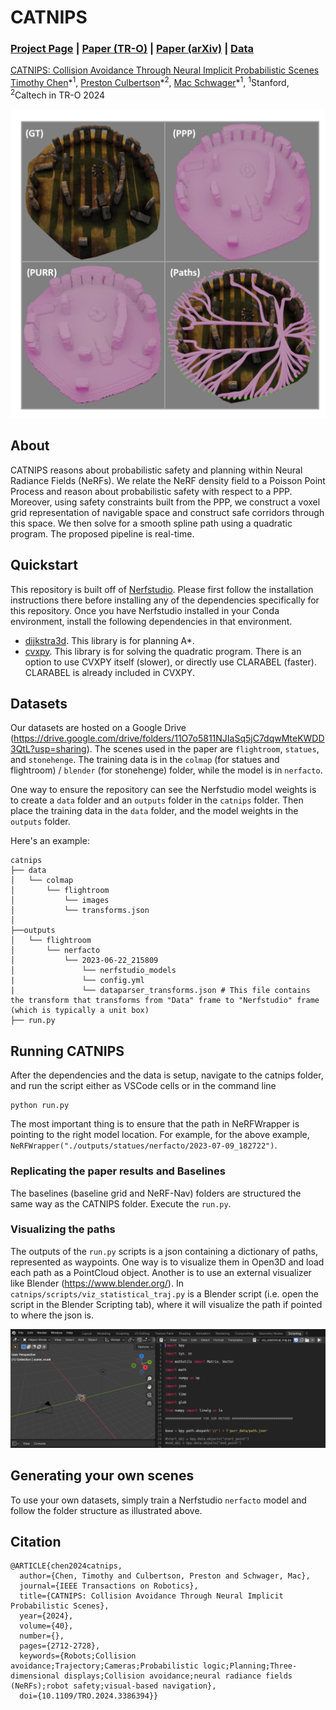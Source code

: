 # CATNIPS
### [Project Page](http://tancik.com/nerf) | [Paper (TR-O)](https://ieeexplore.ieee.org/document/10494911) | [Paper (arXiv)](https://arxiv.org/abs/2302.12931) | [Data](https://drive.google.com/drive/folders/11O7o5811NJIaSq5jC7dqwMteKWDD3QtL?usp=sharing)
[CATNIPS: Collision Avoidance Through Neural Implicit Probabilistic Scenes](http://tancik.com/nerf)  
 [Timothy Chen](https://msl.stanford.edu/people/timchen)\*<sup>1</sup>,
 [Preston Culbertson](https://www.its.caltech.edu/~pculbert/)\*<sup>2</sup>,
 [Mac Schwager](https://web.stanford.edu/~schwager/)\*<sup>1</sup>,
 <sup>1</sup>Stanford, <sup>2</sup>Caltech
in TR-O 2024

<img src='imgs/title.png'/>

## About
CATNIPS reasons about probabilistic safety and planning within Neural Radiance Fields (NeRFs). We relate the NeRF density field to a Poisson Point Process and reason about probabilistic safety with respect to a PPP. Moreover, using safety constraints built from the PPP, we construct a voxel grid representation of navigable space and construct safe corridors through this space. We then solve for a smooth spline path using a quadratic program. The proposed pipeline is real-time. 

## Quickstart
This repository is built off of [Nerfstudio](https://github.com/nerfstudio-project/nerfstudio/tree/main). Please first follow the installation instructions there before installing any of the dependencies specifically for this repository. Once you have Nerfstudio installed in your Conda environment, install the following dependencies in that environment.

* [dijkstra3d](https://github.com/seung-lab/dijkstra3d). This library is for planning A*.
* [cvxpy](https://github.com/cvxpy/cvxpy). This library is for solving the quadratic program. There is an option to use CVXPY itself (slower), or directly use CLARABEL (faster). CLARABEL is already included in CVXPY.

## Datasets
Our datasets are hosted on a Google Drive (https://drive.google.com/drive/folders/11O7o5811NJIaSq5jC7dqwMteKWDD3QtL?usp=sharing). The scenes used in the paper are `flightroom`, `statues`, and `stonehenge`. The training data is in the `colmap` (for statues and flightroom) / `blender` (for stonehenge) folder, while the model is in `nerfacto`.

One way to ensure the repository can see the Nerfstudio model weights is to create a `data` folder and an `outputs` folder in the `catnips` folder. Then place the training data in the `data` folder, and the model weights in the `outputs` folder. 

Here's an example:
```
catnips
├── data                                                                                                       
│   └── colmap
│       └── flightroom
│           └── images
│           └── transforms.json                                                                                  
│                                                                                               
├──outputs                                                                                                                                                                    │   └── flightroom                                                                                                  
│       └── nerfacto                                                                                                                             
│           └── 2023-06-22_215809                                                                               
│               └── nerfstudio_models
|               └── config.yml
|               └── dataparser_transforms.json # This file contains the transform that transforms from "Data" frame to "Nerfstudio" frame (which is typically a unit box)
├── run.py
```

## Running CATNIPS
After the dependencies and the data is setup, navigate to the catnips folder, and run the script either as VSCode cells or in the command line
```
python run.py
```

The most important thing is to ensure that the path in NeRFWrapper is pointing to the right model location. For example, for the above example, `NeRFWrapper("./outputs/statues/nerfacto/2023-07-09_182722")`.

### Replicating the paper results and Baselines
The baselines (baseline grid and NeRF-Nav) folders are structured the same way as the CATNIPS folder. Execute the `run.py`.

### Visualizing the paths
The outputs of the `run.py` scripts is a json containing a dictionary of paths, represented as waypoints. One way is to visualize them in Open3D and load each path as a PointCloud object. Another is to use an external visualizer like Blender (https://www.blender.org/). In `catnips/scripts/viz_statistical_traj.py` is a Blender script (i.e. open the script in the Blender Scripting tab), where it will visualize the path if pointed to where the json is. 

<img src='imgs/blender.png'/>

## Generating your own scenes
To use your own datasets, simply train a Nerfstudio `nerfacto` model and follow the folder structure as illustrated above.

## Citation
```
@ARTICLE{chen2024catnips,
  author={Chen, Timothy and Culbertson, Preston and Schwager, Mac},
  journal={IEEE Transactions on Robotics}, 
  title={CATNIPS: Collision Avoidance Through Neural Implicit Probabilistic Scenes}, 
  year={2024},
  volume={40},
  number={},
  pages={2712-2728},
  keywords={Robots;Collision avoidance;Trajectory;Cameras;Probabilistic logic;Planning;Three-dimensional displays;Collision avoidance;neural radiance fields (NeRFs);robot safety;visual-based navigation},
  doi={10.1109/TRO.2024.3386394}}
```
